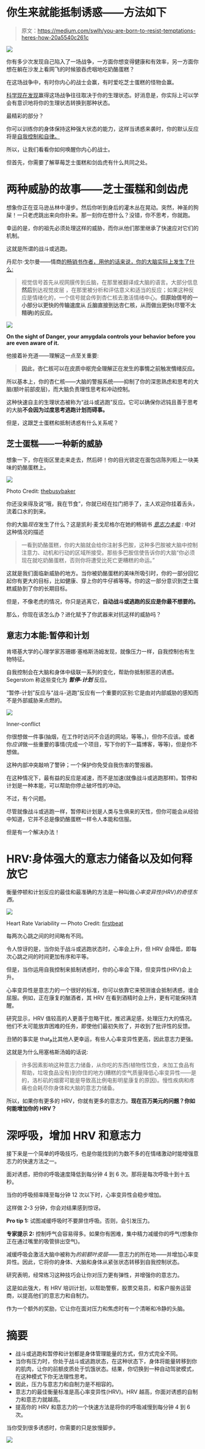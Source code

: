 # 你生来就能抵制诱惑——方法如下

> 原文：<https://medium.com/swlh/you-are-born-to-resist-temptations-heres-how-20a5540c261c>

![](img/5390092d49317921c782267ce83e66ec.png)

你有多少次发现自己陷入了一场战争，一方面你想变得健康和有效率，另一方面你想在躺在沙发上看网飞的时候狼吞虎咽地吃奶酪蛋糕？

在这场战争中，有时你内心的战士会赢，有时爱吃芝士蛋糕的怪物会赢。

[科学现在发现](https://psycnet.apa.org/record/2011-09271-009)赢得这场战争往往取决于你的生理状态。好消息是，你实际上可以学会有意识地将你的生理状态转换到那种状态。

最精彩的部分？

你可以训练你的身体保持这种强大状态的能力，这样当诱惑来袭时，你的默认反应将是[自我控制和自律。](https://livelikepros.com/increase-self-control/)

所以，让我们看看你如何唤醒你内心的战士。

但首先，你需要了解草莓芝士蛋糕和剑齿虎有什么共同之处。

# 两种威胁的故事——芝士蛋糕和剑齿虎

想象你正在亚马逊丛林中漫步。然后你听到身后的灌木丛在晃动。突然，神圣的狗屎！一只老虎跳出来向你扑来。那一刻你在想什么？没错，你不思考，你就跑。

幸运的是，你的祖先必须处理这样的威胁，而你从他们那里继承了快速应对它们的机制。

这就是所谓的战斗或逃跑。

丹尼尔·戈尔曼——情商[的畅销书作者，用他的话来说，你的大脑实际上发生了什么:](https://en.wikipedia.org/wiki/Emotional_Intelligence)

> 视觉信号首先从视网膜传到丘脑，在那里被翻译成大脑的语言。大部分信息**然后**到达视觉皮层
> ，在那里被分析和评估意义和适当的反应；如果这种反应是情绪化的，一个信号就会传到杏仁核去激活情绪中心。**但原始信号的一小部分以更快的传输速度从
> 丘脑直接到达杏仁核，从而做出更快(尽管不太精确)的反应。**

![](img/35da6187508aed00c60ad90951cb0c24.png)

**On the sight of Danger, your amygdala controls your behavior before you are even aware of it.**

他接着补充道——理解这一点至关重要:

> **因此，杏仁核可以在皮质中枢完全理解正在发生的事情之前触发情绪反应。**

所以基本上，你的杏仁核——大脑的警报系统——抑制了你的深思熟虑和思考的大脑(额叶前部皮层)，而大脑负责理性思考和冲动控制。

这种快速自主的生理状态被称为“战斗或逃跑”反应。它可以确保你迟钝且善于思考的大脑**不会因为过度思考逃跑计划而碍事。**

但是，这跟芝士蛋糕和抵制诱惑有什么关系呢？

## 芝士蛋糕——一种新的威胁

想象一下，你在街区里走来走去，然后砰！你的目光锁定在面包店陈列柜上一块美味的奶酪蛋糕上。

![](img/81b870431799028617e8301c02589de1.png)

Photo Credit: [thebusybaker](https://thebusybaker.ca/)

你还没来得及说“哦，我在节食”，你就已经在拉门把手了，主人欢迎你挂着舌头，流着口水的到来。

你的大脑*现在*发生了什么？这是凯利·麦戈尼格尔在她的畅销书 [*意志力本能*](http://kellymcgonigal.com/books) *:* 中对这种情况的描述

> 一看到奶酪蛋糕，你的大脑就会给你注射多巴胺，这种多巴胺被大脑中控制注意力、动机和行动的区域所接受。那些多巴胺信使告诉你的大脑“你必须现在就吃奶酪蛋糕，否则你将遭受比死亡更糟糕的命运。”

这就是我们面临新威胁的地方。当你被奶酪蛋糕的美味所吸引时，你的一部分回忆起你有更大的目标，比如健康、穿上你的牛仔裤等等。你的这一部分意识到芝士蛋糕威胁到了你的长期目标。

但是，不像老虎的情况，你只是逃离它，**自动战斗或逃跑的反应是你最不想要的。**

那么，你现在该怎么办？进化赋予了你武器来对抗这样的威胁吗？

## 意志力本能:暂停和计划

肯塔基大学的心理学家苏珊娜·塞格斯汤姆发现，就像压力一样，自我控制也有生物特征。

自我控制会在大脑和身体中级联一系列的变化，帮助你抵制邪恶的诱惑。Segerstom 称这些变化为 ***暂停-计划*** 反应。

“暂停-计划”反应与“战斗-逃跑”反应有一个重要的区别:它是由对内部威胁的感知而不是外部威胁来点燃的。

![](img/6c088fb75a485d78730915e3a7e462a0.png)

Inner-conflict

你很想做一件事(抽烟，在工作时访问不合适的网站，等等。)，但你不应该。或者你*应该*做一些重要的事情(完成一个项目，写下你的下一篇博客，等等)，但是你不想做。

这种内部冲突敲响了警钟；一个保护你免受自我伤害的警报器。

在这种情况下，最有益的反应是减速，而不是加速(就像战斗或逃跑那样)。暂停和计划是一种本能，可以帮助你停止破坏性的冲动。

不过，有个问题。

尽管就像战斗或逃跑一样，暂停和计划是人类与生俱来的天性，但你可能会从经验中知道，它并不总是像奶酪蛋糕一样令人本能和信服。

但是有一个解决办法！

# HRV:身体强大的意志力储备以及如何释放它

衡量停顿和计划反应的最佳和最准确的方法是一种叫做*心率变异性(HRV)的奇怪东西。*

![](img/4593268d40855b91efc5e5de0b1afb4d.png)

Heart Rate Variability — Photo Credit: [firstbeat](http://firstbeat.com)

每两次心跳之间的时间略有不同。

令人惊讶的是，当你处于战斗或逃跑状态时，心率会上升，但 HRV 会降低，即每次心跳之间的时间更加有序和平等。

但是，当你运用自我控制来抵制诱惑时，你的心率会下降，但变异性(HRV)会上升。

心率变异性是意志力的一个很好的标准，你可以依靠它来预测谁会抵制诱惑，谁会屈服。例如，正在康复的酗酒者，其 HRV 在看到酒精时会上升，更有可能保持清醒。

研究显示，HRV 值较高的人更善于忽略干扰，推迟满足感，处理压力大的情况。他们不太可能放弃困难的任务，即使他们最初失败了，并收到了批评性的反馈。

丑陋的事实是 thatو比其他人更幸运，有些人心率变异性更高，因此意志力更强。

这就是为什么用塞格斯汤姆的话说:

> 许多因素影响这种意志力储备，从你吃的东西(植物性饮食，未加工食品有帮助，垃圾食品没有)到你住的地方(糟糕的空气质量降低心率变异性——是的，洛杉矶的烟雾可能是导致高比例电影明星康复的原因)。慢性疾病和疼痛也会耗尽你身体和大脑的意志力储备。

所以，如果你有更多的 HRV，你就有更多的意志力。**现在百万美元的问题？你如何能增加你的 HRV？**

# 深呼吸，增加 HRV 和意志力

接下来是一个简单的呼吸技巧，也是你能找到的为数不多的在情绪激动时能增强意志力的快速方法之一。

面对诱惑，把你的呼吸速度降低到每分钟 4 到 6 次。那将是每次呼吸十到十五秒。

当你的呼吸频率降至每分钟 12 次以下时，心率变异性会稳步增加。

这样做 2-3 分钟，你会对结果感到惊讶。

**Pro tip 1:** 试图减缓呼吸时不要屏住呼吸。否则，会引发压力。

**专家提示 2:** 控制呼气会容易得多。如果你有困难，集中精力减缓你的呼气(想象你正在通过嘴里的吸管排出空气)。

减缓呼吸会激活大脑中被称为*的前额叶皮层*——意志力的所在地——并增加心率变异性。因此，它将你的身体、大脑和身体从紧张状态转移到自我控制状态。

研究表明，经常练习这种技巧会让你对压力更有弹性，并增强你的意志力。

这是如此强大，有 HRV 培训计划，以帮助警察，股票交易员，和客户服务运营商，以提高他们的意志力和自制力。

作为一个额外的奖励，它让你在面对压力和焦虑时有一个清晰和冷静的头脑。

# 摘要

*   战斗或逃跑和暂停和计划都是身体管理能量的方式，但方式完全不同。
*   当你有压力时，你处于战斗或逃跑状态，在这种状态下，身体将能量转移到你的肌肉，让你的前额皮质处于饥饿状态。结果，你切换到一种自动驾驶模式，在这种模式下你无法理性思考。
*   因此，压力与意志力和自制力是不相容的。
*   意志力的最佳衡量标准是高心率变异性(HRV)。HRV 越高，你面对诱惑的自制力和意志力就越高。
*   提高你的 HRV 和意志力的一个快速方法是将你的呼吸减慢到每分钟 4 到 6 次。

当你受到很多诱惑时，你需要的只是放慢脚步。

[![](img/5b56d4aa3c32fd68fef30ea043e41dbc.png)](https://twitter.com/AAfianian)